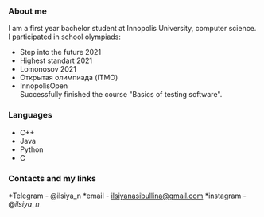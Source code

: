 ### About me
I am a first year bachelor student at Innopolis University, computer science.  
I participated in school olympiads:  
* Step into the future 2021
* Highest standart 2021
* Lomonosov 2021
* Открытая олимпиада (ITMO)
* InnopolisOpen  
Successfully finished the course "Basics of testing software".


### Languages
* C++
* Java
* Python
* C

### Contacts and my links
*Telegram - @ilsiya_n
*email - ilsiyanasibullina@gmail.com
*instagram - @_ilsiya_n_
